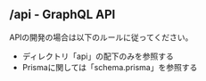 ## /api - GraphQL API

APIの開発の場合は以下のルールに従ってください。

- ディレクトリ「api」の配下のみを参照する
- Prismaに関しては「schema.prisma」を参照する
